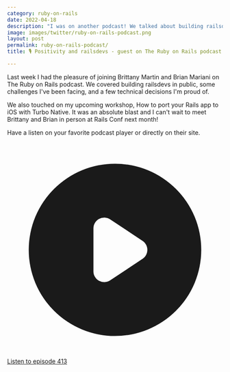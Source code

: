 ```yaml
---
category: ruby-on-rails
date: 2022-04-18
description: "I was on another podcast! We talked about building railsdevs in public, challenges I have faced, and the technical decisions I am proud of. Also, a bit about my upcoming workshop."
image: images/twitter/ruby-on-rails-podcast.png
layout: post
permalink: ruby-on-rails-podcast/
title: 🎙 Positivity and railsdevs - guest on The Ruby on Rails podcast

---
```


Last week I had the pleasure of joining Brittany Martin and Brian Mariani on The Ruby on Rails podcast. We covered building railsdevs in public, some challenges I've been facing, and a few technical decisions I'm proud of.

We also touched on my upcoming workshop, How to port your Rails app to iOS with Turbo Native. It was an absolute blast and I can't wait to meet Brittany and Brian in person at Rails Conf next month!

Have a listen on your favorite podcast player or directly on their site.

<div class="not-prose">
  <a href="https://www.therubyonrailspodcast.com/413" class="no-underline inline-flex items-center px-4 py-2 border border-transparent shadow-sm text-base font-medium rounded-md text-white bg-green-600 hover:bg-green-700 focus:outline-none focus:ring-2 focus:ring-offset-2 focus:ring-green-500">
    <svg xmlns="http://www.w3.org/2000/svg" class="-ml-1 mr-3 h-6 w-6" viewBox="0 0 20 20" fill="currentColor">
      <path fill-rule="evenodd" d="M10 18a8 8 0 100-16 8 8 0 000 16zM9.555 7.168A1 1 0 008 8v4a1 1 0 001.555.832l3-2a1 1 0 000-1.664l-3-2z" clip-rule="evenodd" />
    </svg>
    Listen to episode 413
  </a>
</div>
